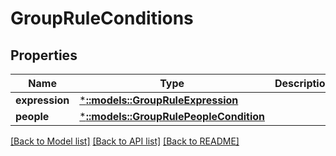 # GroupRuleConditions

## Properties
Name | Type | Description | Notes
------------ | ------------- | ------------- | -------------
**expression** | [***::models::GroupRuleExpression**](GroupRuleExpression.md) |  | [optional] 
**people** | [***::models::GroupRulePeopleCondition**](GroupRulePeopleCondition.md) |  | [optional] 

[[Back to Model list]](../README.md#documentation-for-models) [[Back to API list]](../README.md#documentation-for-api-endpoints) [[Back to README]](../README.md)


